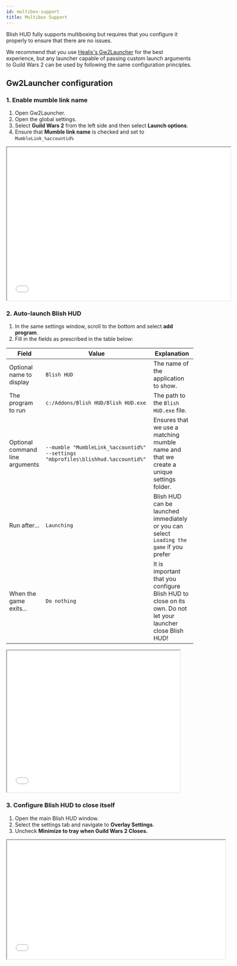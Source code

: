 ```yaml
---
id: multibox-support
title: Multibox Support
---
```


Blish HUD fully supports multiboxing but requires that you configure it properly to ensure that there are no issues.

We recommend that you use [Healix's Gw2Launcher](https://github.com/Healix/Gw2Launcher) for the best experience, but any launcher capable of passing custom launch arguments to Guild Wars 2 can be used by following the same configuration principles.

## Gw2Launcher configuration

### 1. Enable mumble link name

1. Open Gw2Launcher.
2. Open the global settings.
3. Select **Guild Wars 2** from the left side and then select **Launch options**.
4. Ensure that **Mumble link name** is checked and set to `MumbleLink_%accountid%`

<iframe width="602" height="413" src="/img/docs/multiboxing/mb1.webm"></iframe>

### 2. Auto-launch Blish HUD

1. In the same settings window, scroll to the bottom and select **add program**.
2. Fill in the fields as prescribed in the table below:

| Field | Value | Explanation |
|-|-|-|
| Optional name to display | `Blish HUD` | The name of the application to show. |
| The program to run | `c:/Addons/Blish HUD/Blish HUD.exe` | The path to the `Blish HUD.exe` file. |
| Optional command line arguments | `--mumble "MumbleLink_%accountid%" --settings "mbprofiles\blishhud.%accountid%"` | Ensures that we use a matching mumble name and that we create a unique settings folder. |
| Run after... | `Launching` | Blish HUD can be launched immediately or you can select `Loading the game` if you prefer |
| When the game exits... | `Do nothing` | It is important that you configure Blish HUD to close on its own. Do not let your launcher close Blish HUD! |

<iframe width="466" height="382" src="/img/docs/multiboxing/mb2.webm"></iframe>

### 3. Configure Blish HUD to close itself

1. Open the main Blish HUD window.
2. Select the settings tab and navigate to **Overlay Settings**.
3. Uncheck **Minimize to tray when Guild Wars 2 Closes.**

<iframe width="588" height="321" src="/img/docs/multiboxing/mb3.webm"></iframe>